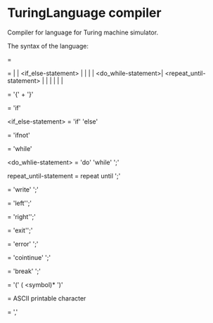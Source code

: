 # TuringLanguage compiler
Compiler for language for Turing machine simulator.

The syntax of the language:

<program> = <symbol list> <statement>
  
<statement> =  <block-statement> | <if-statement> | <if_else-statement> | <ifnot-statement> | <if-statement> |  <while-statement> | <do_while-statement>|
            <repeat_until-statement> |  <write-statement> |  <left-statement> |  <right-statement> |  <exit-statement> |  <error-statement>
            <continue-statement> | <break-statement>
              
<block-statement> = '{' <statement>+ '}'
  
<if-statement> = 'if' <symbol list> <statement>

<if_else-statement> = 'if' <symbol list> <statement> 'else' <statement>
              
<ifnot-statement> = 'ifnot'  <symbol list>  <statement>
              
<while-statement> = 'while' <symbol list> <statement>

<do_whlie-statement> = 'do' <statement> 'while' <symbol list> ';'

repeat_until-statement = repeat <statement> until <symbol list> ';'
              
<write-statement> = 'write' <symbol> ';'
              
<left-statement> = 'left'';'
              
<right-statement> = 'right'';'
              
<exit-statement> = 'exit'';'
              
<error-statement> = 'error' ';'
              
<continue-statement> = 'cointinue' ';'

<break-statement> = 'break' ';'
              
<symbol list> = '(' <symbol> (<comma> <symbol)* ')'

<symbol> =  ASCII printable character

<comma> = ','  
                            
              

              
              
              
              
              
              
